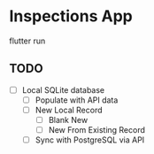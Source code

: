 # Inspections App

flutter run

## TODO

- [ ] Local SQLite database
	- [ ] Populate with API data
	- [ ] New Local Record
		- [ ] Blank New
		- [ ] New From Existing Record
	- [ ] Sync with PostgreSQL via API
